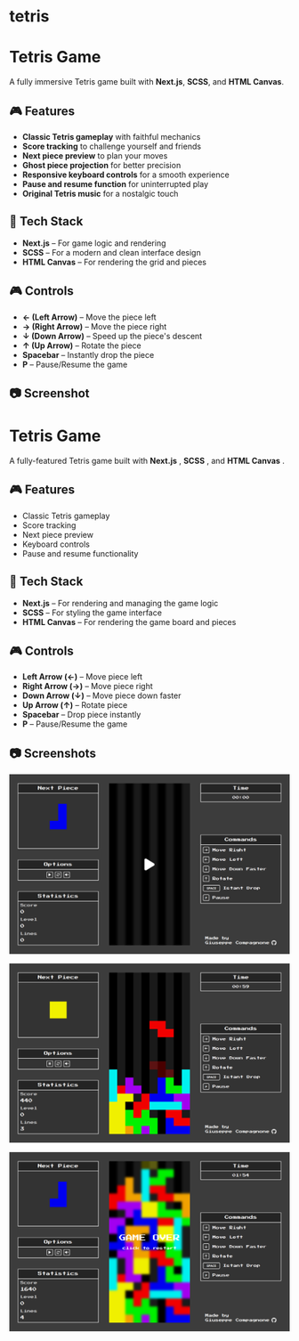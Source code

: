 # tetris

# Tetris Game

A fully immersive Tetris game built with **Next.js**, **SCSS**, and **HTML Canvas**.

## 🎮 Features

- **Classic Tetris gameplay** with faithful mechanics
- **Score tracking** to challenge yourself and friends
- **Next piece preview** to plan your moves
- **Ghost piece projection** for better precision
- **Responsive keyboard controls** for a smooth experience
- **Pause and resume function** for uninterrupted play
- **Original Tetris music** for a nostalgic touch

## 🚀 Tech Stack

- **Next.js** – For game logic and rendering
- **SCSS** – For a modern and clean interface design
- **HTML Canvas** – For rendering the grid and pieces

## 🎮 Controls

- **← (Left Arrow)** – Move the piece left
- **→ (Right Arrow)** – Move the piece right
- **↓ (Down Arrow)** – Speed up the piece's descent
- **↑ (Up Arrow)** – Rotate the piece
- **Spacebar** – Instantly drop the piece
- **P** – Pause/Resume the game

## 📷 Screenshot

# Tetris Game

A fully-featured Tetris game built with **Next.js** , **SCSS** , and **HTML Canvas** .

## 🎮 Features

- Classic Tetris gameplay
- Score tracking
- Next piece preview
- Keyboard controls
- Pause and resume functionality

## 🚀 Tech Stack

- **Next.js** – For rendering and managing the game logic
- **SCSS** – For styling the game interface
- **HTML Canvas** – For rendering the game board and pieces

## 🎮 Controls

- **Left Arrow (←)** – Move piece left
- **Right Arrow (→)** – Move piece right
- **Down Arrow (↓)** – Move piece down faster
- **Up Arrow (↑)** – Rotate piece
- **Spacebar** – Drop piece instantly
- **P** – Pause/Resume the game

## 📷 Screenshots

![Start](.github/images/screenshots/start.png)

![Start](.github/images/screenshots/game.png)

![Start](.github/images/screenshots/game-over.png)
